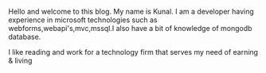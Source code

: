 Hello and welcome to this blog. My name is Kunal. I am a developer having experience in microsoft technologies such as webforms,webapi's,mvc,mssql.I also have a bit of knowledge of mongodb database.

I like reading and work for a technology firm that serves my need of earning & living
